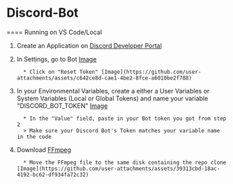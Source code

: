 # Discord-Bot

==== Running on VS Code/Local

1. Create an Application on [Discord Developer Portal](https://discord.com/developers/applications)
  
2. In Settings, go to Bot [Image](https://github.com/user-attachments/assets/b9f26c28-6cd1-4254-ad2d-e038cbd18e39)

         * Click on "Reset Token" [Image](https://github.com/user-attachments/assets/c642ce8d-cae1-4be2-8fce-a6010be2f788)
   
4. In your Environmental Variables, create a either a User Variables or System Variables (Local or Global Tokens) and name your variable "DISCORD_BOT_TOKEN" [Image](https://github.com/user-attachments/assets/ca0b56d7-17ca-4897-bb61-e7a895a744a2)

         * In the "Value" field, paste in your Bot token you got from step 2
         > Make sure your Discord Bot's Token matches your variable name in the code

5. Download [FFmpeg](https://www.gyan.dev/ffmpeg/builds/)

         * Move the FFmpeg file to the same disk containing the repo clone [Image](https://github.com/user-attachments/assets/39313cbd-18ac-4192-bc62-df934fa72c32)


